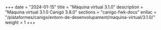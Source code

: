 +++
date        = "2024-01-15"
title       = "Màquina virtual 3.1.0"
description = "Màquina virtual 3.1.0 Canigó 3.8.0"
sections    = "canigo-fwk-docs"
enllac		= "/plataformes/canigo/entorn-de-desenvolupament/maquina-virtual/3.1.0/"
weight		= 1
+++
